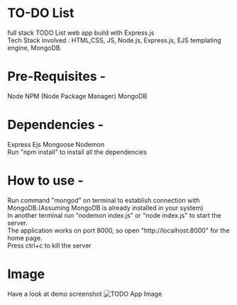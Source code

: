 # TO-DO List 
full stack TODO List web app build with Express.js <br/>
Tech Stack involved : HTML,CSS, JS, Node.js, Express.js, EJS templating engine, MongoDB.

# Pre-Requisites - 
Node NPM (Node Package Manager) MongoDB

# Dependencies - 
Express Ejs Mongoose Nodemon <br/>
Run "npm install" to install all the dependencies


# How to use - 
Run command "mongod" on terminal to establish connection with MongoDB.(Assuming MongoDB is already installed in your system) <br/>
In another terminal run "nodemon index.js" or "node index.js" to start the server. <br/>
The application works on port 8000, so open "http://localhost:8000" for the home page. <br/>
Press ctrl+c to kill the server <br/>

# Image
Have a look at demo screenshot
![TODO App Image](https://user-images.githubusercontent.com/51307355/85714548-27963c00-b708-11ea-8a9c-69367d1d546b.PNG)
